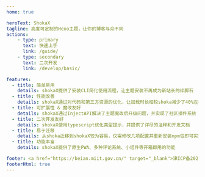 ```yaml
---
home: true

heroText: ShokaX
tagline: 高度可定制的Hexo主题，让你的博客与众不同
actions:
    - type: primary
      text: 快速上手
      link: /guide/
    - type: secondary
      text: 二次开发
      link: /develop/basic/

features:
  - title: 简单易用
    details: shokaX提供了安装CLI简化使用流程，让主题安装不再成为新站长的绊脚石
  - title: 性能改善
    details: shokaX通过对代码和第三方资源的优化，让加载时长相较shoka减少了40%左右
  - title: 可扩展性 & 魔改友好
    details: shokaX通过InjectAPI解决了主题魔改后升级问题，并实现了社区插件系统
  - title: 二次开发友好
    details: shokaX使用typescript优化类型提示，并提供了详尽的注释和开发文档
  - title: 易于迁移
    details: 从shoka迁移到shokaX较为容易，仅需修改几项配置并重新安装npm包即可实现
  - title: 功能丰富
    details: shokaX提供了原生PWA、多种评论系统、小组件等开箱即用的功能

footer: <a href="https://beian.miit.gov.cn/" target="_blank">津ICP备2022001375号</a>
footerHtml: true
---
```

